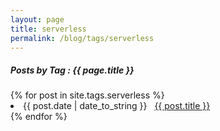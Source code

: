 ```yaml
---
layout: page
title: serverless
permalink: /blog/tags/serverless
---
```

 
<h5> Posts by Tag : {{ page.title }} </h5>

<div class="card">
{% for post in site.tags.serverless %}
 <li class="category-posts"><span>{{ post.date | date_to_string }}</span> &nbsp; <a href="{{ post.url }}">{{ post.title }}</a></li>
{% endfor %}
</div>